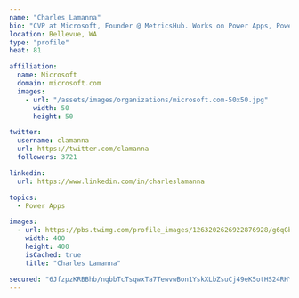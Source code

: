 ```yaml
---
name: "Charles Lamanna"
bio: "CVP at Microsoft, Founder @ MetricsHub. Works on Power Apps, Power Automate, Power Virtual Agent, Common Data Service and Dynamics 365."
location: Bellevue, WA
type: "profile"
heat: 81

affiliation:
  name: Microsoft
  domain: microsoft.com
  images:
    - url: "/assets/images/organizations/microsoft.com-50x50.jpg"
      width: 50
      height: 50

twitter:
  username: clamanna
  url: https://twitter.com/clamanna
  followers: 3721

linkedin:
  url: https://www.linkedin.com/in/charleslamanna

topics:
  - Power Apps

images:
  - url: https://pbs.twimg.com/profile_images/1263202626922876928/g6qGbHZ-_400x400.jpg
    width: 400
    height: 400
    isCached: true
    title: "Charles Lamanna"

secured: "6JfzpzKRBBhb/nqbbTcTsqwxTa7TewvwBon1YskXLbZsuCj49eK5otHS24RHY86FaUG6cnlij7hT2fEy8vcOxSLcF5T2ofAQcOGce5ovPSl3l4V+u2Y97TujEbM7MjgeHltSFJcsZQm2MAJPConVC0/0M6DxbG+k2A9SmhzEolud0gMgtthuvG8JVg/ENE3nC5hQd6oYA4EwPDOF/2poywakYpxZ5cxjUexlS1mValszcyvmNg1ddMIRGx3x94/APukGcga3pkCrkOAi1HO+7kWvWoWc6nkstZejpSUpfEmrvsyFeJfdn56oEnb+Wgwqw2bg60e4XfoqG4uPzMnaB3XFaa3fuvjdmPI/A78bjSEV6qLDlalQcBOkQUtN3l4V0CdfXoVpGyLM5lFIRZDzqo+Y+TPyJbgufwL/YMLiSso=;CMjqeB2Ogu2tfVCW3xiA1g=="
---
```


